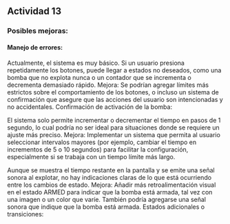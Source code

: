 ## Actividad 13 

### Posibles mejoras:
#### Manejo de errores:

Actualmente, el sistema es muy básico. Si un usuario presiona repetidamente los botones, puede llegar a estados no deseados, como una bomba que no explota nunca o un contador que se incrementa o decrementa demasiado rápido.
Mejora: Se podrían agregar límites más estrictos sobre el comportamiento de los botones, o incluso un sistema de confirmación que asegure que las acciones del usuario son intencionadas y no accidentales.
Confirmación de activación de la bomba:

El sistema solo permite incrementar o decrementar el tiempo en pasos de 1 segundo, lo cual podría no ser ideal para situaciones donde se requiere un ajuste más preciso.
Mejora: Implementar un sistema que permita al usuario seleccionar intervalos mayores (por ejemplo, cambiar el tiempo en incrementos de 5 o 10 segundos) para facilitar la configuración, especialmente si se trabaja con un tiempo límite más largo.

Aunque se muestra el tiempo restante en la pantalla y se emite una señal sonora al explotar, no hay indicaciones claras de lo que está ocurriendo entre los cambios de estado.
Mejora: Añadir más retroalimentación visual en el estado ARMED para indicar que la bomba está armada, tal vez con una imagen o un color que varíe. También podría agregarse una señal sonora que indique que la bomba está armada.
Estados adicionales o transiciones:


